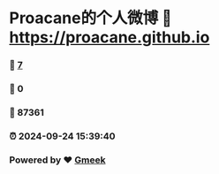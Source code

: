 # Proacane的个人微博 :link: https://proacane.github.io 
### :page_facing_up: [7](https://proacane.github.io/tag.html) 
### :speech_balloon: 0 
### :hibiscus: 87361 
### :alarm_clock: 2024-09-24 15:39:40 
### Powered by :heart: [Gmeek](https://github.com/Meekdai/Gmeek)
